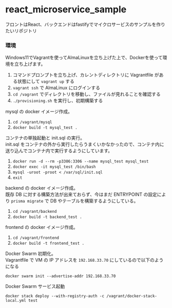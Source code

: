 # react_microservice_sample

フロントはReact、バックエンドはfastifyでマイクロサービスのサンプルを作りたいリポジトリ

### 環境

Windows11でVagrantを使ってAlmaLinuxを立ち上げた上で、Dockerを使って環境を立ち上げます。

1. コマンドプロンプトを立ち上げ、カレントディレクトリに Vagrantfile がある状態にして `vagrant up` する
1. `vagrant ssh` で AlmaLinux にログインする
1. `cd /vagrant` でディレクトリを移動し、ファイルが見れることを確認する
1. `./provisioning.sh` を実行し、初期構築する

mysql の docker イメージ作成。

1. `cd /vagrant/mysql`
1. `docker build -t mysql_test .`

コンテナの単独起動と init.sql の実行。  
init.sql をコンテナの外から実行したらうまくいかなかったので、コンテナ内に送り込んでコンテナ内で実行するようにしています。

1. `docker run -d --rm -p3306:3306 --name mysql_test mysql_test`
1. `docker exec -it mysql_test /bin/bash`
1. `mysql -uroot -proot < /var/sql/init.sql`
1. `exit`

backend の docker イメージ作成。  
既存 DB に対する構築方法が出来ておらず、今はまだ ENTRYPOINT の設定により `prisma migrate` で DB やテーブルを構築するようにしている。

1. `cd /vagrant/backend`
1. `docker build -t backend_test .`

frontend の docker イメージ作成。

1. `cd /vagrant/frontend`
1. `docker build -t frontend_test .`

Docker Swarm 初期化。  
Vagrantfile で VM の IP アドレスを `192.168.33.70` にしているので以下のようになる

```
docker swarm init --advertise-addr 192.168.33.70
```

Docker Swarm サービス起動

```
docker stack deploy --with-registry-auth -c /vagrant/docker-stack-local.yml test
```

